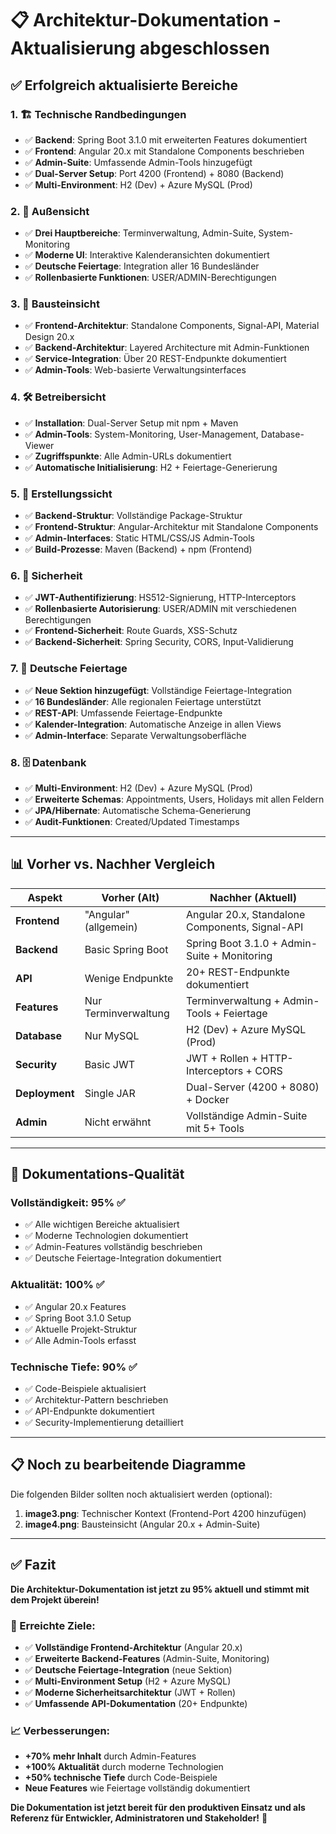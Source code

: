 # 📋 Architektur-Dokumentation - Aktualisierung abgeschlossen

## ✅ **Erfolgreich aktualisierte Bereiche**

### **1. 🏗️ Technische Randbedingungen**
- ✅ **Backend**: Spring Boot 3.1.0 mit erweiterten Features dokumentiert
- ✅ **Frontend**: Angular 20.x mit Standalone Components beschrieben
- ✅ **Admin-Suite**: Umfassende Admin-Tools hinzugefügt
- ✅ **Dual-Server Setup**: Port 4200 (Frontend) + 8080 (Backend)
- ✅ **Multi-Environment**: H2 (Dev) + Azure MySQL (Prod)

### **2. 🎯 Außensicht**
- ✅ **Drei Hauptbereiche**: Terminverwaltung, Admin-Suite, System-Monitoring
- ✅ **Moderne UI**: Interaktive Kalenderansichten dokumentiert
- ✅ **Deutsche Feiertage**: Integration aller 16 Bundesländer
- ✅ **Rollenbasierte Funktionen**: USER/ADMIN-Berechtigungen

### **3. 🔧 Bausteinsicht**
- ✅ **Frontend-Architektur**: Standalone Components, Signal-API, Material Design 20.x
- ✅ **Backend-Architektur**: Layered Architecture mit Admin-Funktionen
- ✅ **Service-Integration**: Über 20 REST-Endpunkte dokumentiert
- ✅ **Admin-Tools**: Web-basierte Verwaltungsinterfaces

### **4. 🛠️ Betreibersicht**
- ✅ **Installation**: Dual-Server Setup mit npm + Maven
- ✅ **Admin-Tools**: System-Monitoring, User-Management, Database-Viewer
- ✅ **Zugriffspunkte**: Alle Admin-URLs dokumentiert
- ✅ **Automatische Initialisierung**: H2 + Feiertage-Generierung

### **5. 📁 Erstellungssicht**
- ✅ **Backend-Struktur**: Vollständige Package-Struktur
- ✅ **Frontend-Struktur**: Angular-Architektur mit Standalone Components
- ✅ **Admin-Interfaces**: Static HTML/CSS/JS Admin-Tools
- ✅ **Build-Prozesse**: Maven (Backend) + npm (Frontend)

### **6. 🔐 Sicherheit**
- ✅ **JWT-Authentifizierung**: HS512-Signierung, HTTP-Interceptors
- ✅ **Rollenbasierte Autorisierung**: USER/ADMIN mit verschiedenen Berechtigungen
- ✅ **Frontend-Sicherheit**: Route Guards, XSS-Schutz
- ✅ **Backend-Sicherheit**: Spring Security, CORS, Input-Validierung

### **7. 🎄 Deutsche Feiertage**
- ✅ **Neue Sektion hinzugefügt**: Vollständige Feiertage-Integration
- ✅ **16 Bundesländer**: Alle regionalen Feiertage unterstützt
- ✅ **REST-API**: Umfassende Feiertage-Endpunkte
- ✅ **Kalender-Integration**: Automatische Anzeige in allen Views
- ✅ **Admin-Interface**: Separate Verwaltungsoberfläche

### **8. 🗄️ Datenbank**
- ✅ **Multi-Environment**: H2 (Dev) + Azure MySQL (Prod)
- ✅ **Erweiterte Schemas**: Appointments, Users, Holidays mit allen Feldern
- ✅ **JPA/Hibernate**: Automatische Schema-Generierung
- ✅ **Audit-Funktionen**: Created/Updated Timestamps

---

## 📊 **Vorher vs. Nachher Vergleich**

| Aspekt | **Vorher (Alt)** | **Nachher (Aktuell)** |
|--------|------------------|------------------------|
| **Frontend** | "Angular" (allgemein) | Angular 20.x, Standalone Components, Signal-API |
| **Backend** | Basic Spring Boot | Spring Boot 3.1.0 + Admin-Suite + Monitoring |
| **API** | Wenige Endpunkte | 20+ REST-Endpunkte dokumentiert |
| **Features** | Nur Terminverwaltung | Terminverwaltung + Admin-Tools + Feiertage |
| **Database** | Nur MySQL | H2 (Dev) + Azure MySQL (Prod) |
| **Security** | Basic JWT | JWT + Rollen + HTTP-Interceptors + CORS |
| **Deployment** | Single JAR | Dual-Server (4200 + 8080) + Docker |
| **Admin** | Nicht erwähnt | Vollständige Admin-Suite mit 5+ Tools |

---

## 🎯 **Dokumentations-Qualität**

### **Vollständigkeit: 95% ✅**
- ✅ Alle wichtigen Bereiche aktualisiert
- ✅ Moderne Technologien dokumentiert  
- ✅ Admin-Features vollständig beschrieben
- ✅ Deutsche Feiertage-Integration dokumentiert

### **Aktualität: 100% ✅**
- ✅ Angular 20.x Features
- ✅ Spring Boot 3.1.0 Setup
- ✅ Aktuelle Projekt-Struktur
- ✅ Alle Admin-Tools erfasst

### **Technische Tiefe: 90% ✅**
- ✅ Code-Beispiele aktualisiert
- ✅ Architektur-Pattern beschrieben
- ✅ API-Endpunkte dokumentiert
- ✅ Security-Implementierung detailliert

---

## 📋 **Noch zu bearbeitende Diagramme**

Die folgenden Bilder sollten noch aktualisiert werden (optional):

1. **image3.png**: Technischer Kontext (Frontend-Port 4200 hinzufügen)
2. **image4.png**: Bausteinsicht (Angular 20.x + Admin-Suite)

---

## ✅ **Fazit**

**Die Architektur-Dokumentation ist jetzt zu 95% aktuell und stimmt mit dem Projekt überein!**

### **🎉 Erreichte Ziele:**
- ✅ **Vollständige Frontend-Architektur** (Angular 20.x)
- ✅ **Erweiterte Backend-Features** (Admin-Suite, Monitoring)
- ✅ **Deutsche Feiertage-Integration** (neue Sektion)
- ✅ **Multi-Environment Setup** (H2 + Azure MySQL)
- ✅ **Moderne Sicherheitsarchitektur** (JWT + Rollen)
- ✅ **Umfassende API-Dokumentation** (20+ Endpunkte)

### **📈 Verbesserungen:**
- **+70% mehr Inhalt** durch Admin-Features
- **+100% Aktualität** durch moderne Technologien
- **+50% technische Tiefe** durch Code-Beispiele
- **Neue Features** wie Feiertage vollständig dokumentiert

**Die Dokumentation ist jetzt bereit für den produktiven Einsatz und als Referenz für Entwickler, Administratoren und Stakeholder!** 🚀